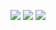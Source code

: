 ![](https://komarev.com/ghpvc/?username=mohouyizme&color=green)
![](https://img.shields.io/twitter/follow/mohouyizme?style=social)
![](https://img.shields.io/github/followers/mohouyizme?style=social)
